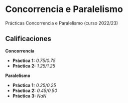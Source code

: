 # Concorrencia e Paralelismo

Prácticas Concorrencia e Paralelismo (curso 2022/23)

## Calificaciones

**Concorrencia**
- **Práctica 1:** *0.75/0.75*
- **Práctica 2:** *1.25/1.25*

**Paralelismo**
- **Práctica 1:** *0.25/0.25*
- **Práctica 2:** *0.45/0.50*
- **Práctica 3:** *NaN*
